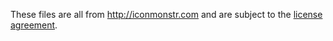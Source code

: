 These files are all from http://iconmonstr.com and are subject to the [license agreement](http://iconmonstr.com/license/).